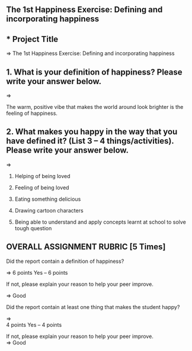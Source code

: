 
## The 1st Happiness Exercise: Defining and incorporating happiness ##


## * Project Title ##
=> The 1st Happiness Exercise: Defining and incorporating happiness

## 1. What is your definition of happiness? Please write your answer below. ##

=>

The warm, positive vibe that makes the world around look brighter is the feeling of happiness.

## 2. What makes you happy in the way that you have defined it? (List 3 – 4 things/activities). Please write your answer below. ##
=>

1) Helping of being loved 

2) Feeling of being loved 

3) Eating something delicious 

4) Drawing cartoon characters

5) Being able to understand and apply concepts learnt at school to solve tough question

## OVERALL ASSIGNMENT RUBRIC [5 Times] ##
Did the report contain a definition of happiness? 

=> 
6 points
Yes – 6 points

If not, please explain your reason to help your peer improve.

=>  Good

Did the report contain at least one thing that makes the student happy?

=>	
4 points
Yes – 4 points

If not, please explain your reason to help your peer improve. <br>
=> Good
